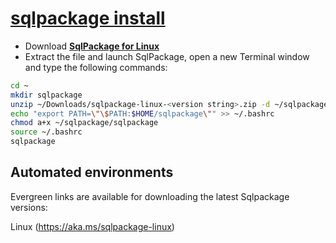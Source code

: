 # **[sqlpackage install](https://learn.microsoft.com/en-us/sql/tools/sqlpackage/sqlpackage-download?view=sql-server-ver16#linux)**

- Download **[SqlPackage for Linux](https://aka.ms/sqlpackage-linux)**
- Extract the file and launch SqlPackage, open a new Terminal window and type the following commands:

```bash
cd ~
mkdir sqlpackage
unzip ~/Downloads/sqlpackage-linux-<version string>.zip -d ~/sqlpackage 
echo "export PATH=\"\$PATH:$HOME/sqlpackage\"" >> ~/.bashrc
chmod a+x ~/sqlpackage/sqlpackage
source ~/.bashrc
sqlpackage
```

## Automated environments

Evergreen links are available for downloading the latest Sqlpackage versions:

Linux (<https://aka.ms/sqlpackage-linux>)
